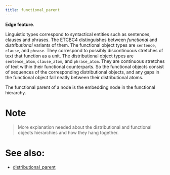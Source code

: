 ```yaml
---
title: functional_parent
---
```


**Edge feature**.

Linguistic types correspond to syntactical entities such as sentences, clauses and phrases.
The ETCBC4 distinguishes between *functional* and *distributional* variants of them.
The functional object types are `sentence`, `clause`, and `phrase`.
They correspond to possibly discontinuous stretches of text that function as a unit.
The distributional object types are `sentence_atom`, `clause_atom`, and `phrase_atom`.
They are continuous stretches of text within their functional counterparts.
So the functional objects consist of sequences of the corresponding distributional objects, and any gaps in
the functional object fall neatly between their distributional atoms.

The functional parent of a node is the embedding node in the functional hierarchy.

# Note
> More explanation needed about the distributional and functional objects hierarchies and how they hang together.

# See also:

* [distributional_parent](distributional_parent)

